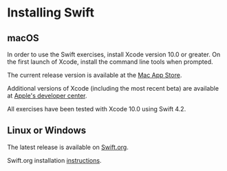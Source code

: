 # Installing Swift

## macOS

In order to use the Swift exercises, install Xcode version 10.0 or greater. On the first launch of Xcode, install the command line tools when prompted.

The current release version is available at the [Mac App Store](https://itunes.apple.com/us/app/xcode/id497799835?mt=12). 

Additional versions of Xcode (including the most recent beta) are available at [Apple's developer center](https://developer.apple.com/xcode/downloads/).

All exercises have been tested with Xcode 10.0 using Swift 4.2.

## Linux or Windows

The latest release is available on [Swift.org](https://swift.org/download/#releases).

Swift.org installation [instructions](https://swift.org/getting-started/#installing-swift).
